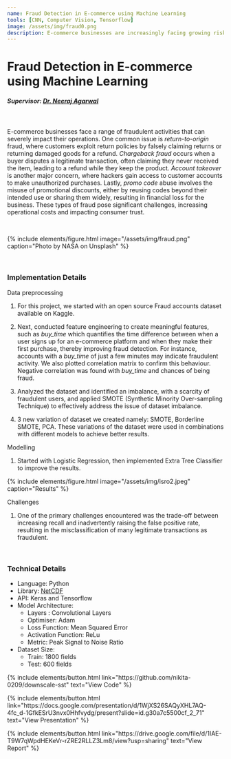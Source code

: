 ```yaml
---
name: Fraud Detection in E-commerce using Machine Learning
tools: [CNN, Computer Vision, Tensorflow]
image: /assets/img/fraud0.png
description: E-commerce businesses are increasingly facing growing risks from various fraudulent activities. These issues not only escalate operational costs but also threaten consumer trust, making it essential for businesses to implement robust fraud prevention measures. I Developed a Machine Learning model to identify fraudulent activities on e-commerce platforms, enabling timely intervention against fraudulent users.
---
```


# Fraud Detection in E-commerce using Machine Learning
##### Supervisor: <a href = "https://scholar.google.com/citations?user=NMTJ718AAAAJ&hl=en"> Dr. Neeraj Agarwal</a>

<br>

E-commerce businesses face a range of fraudulent activities that can severely impact their operations. One common issue is *return-to-origin* fraud, where customers exploit return policies by falsely claiming returns or returning damaged goods for a refund. *Chargeback fraud* occurs when a buyer disputes a legitimate transaction, often claiming they never received the item, leading to a refund while they keep the product. *Account takeover* is another major concern, where hackers gain access to customer accounts to make unauthorized purchases. Lastly, *promo code* abuse involves the misuse of promotional discounts, either by reusing codes beyond their intended use or sharing them widely, resulting in financial loss for the business. These types of fraud pose significant challenges, increasing operational costs and impacting consumer trust.

<br>

{% include elements/figure.html image="/assets/img/fraud.png" caption="Photo by NASA on Unsplash" %}

<!-- ![preview](/assets/img/fraud0.png) -->

<br>

### Implementation Details

Data preprocessing

1. For this project, we started with an open source Fraud accounts dataset available on Kaggle.

2. Next, conducted feature engineering to create meaningful features, such as *buy_time* which quantifies the time difference between when a user signs up for an e-commerce platform and when they make their first purchase, thereby improving fraud detection. For instance, accounts with a *buy_time* of just a few minutes may indicate fraudulent activity. We also plotted correlation matrix to confirm this behaviour. Negative correlation was found with *buy_time* and chances of being fraud.

3. Analyzed the dataset and identified an imbalance, with a scarcity of fraudulent users, and applied SMOTE (Synthetic Minority Over-sampling Technique) to effectively address the issue of dataset imbalance.

4. 3 new variation of dataset we created namely: SMOTE, Borderline SMOTE, PCA. These variations of the dataset were used in combinations with different   models to achieve better results.

Modelling
 1. Started with Logistic Regression, then implemented Extra Tree Classifier to improve the results. 

{% include elements/figure.html image="/assets/img/isro2.jpeg" caption="Results" %}

<!-- ![preview](/assets/img/isro2.jpeg) -->

Challenges 
1. One of the primary challenges encountered was the trade-off between increasing recall and inadvertently raising the false positive rate, resulting in the misclassification of many legitimate transactions as fraudulent.

<br>

### Technical Details
<ul>
<li>Language: Python</li>
<li>Library: <a href="https://www.unidata.ucar.edu/software/netcdf/"> NetCDF</a></li>
<li>API: Keras and Tensorflow</li>
<li>Model Architecture:
<ul><li>Layers : Convolutional Layers</li>
<li>Optimiser: Adam</li>
<li>Loss Function: Mean Squared Error</li>
<li> Activation Function: ReLu </li>
<li>Metric: Peak Signal to Noise Ratio </li> </ul> </li>
<li>Dataset Size:
<ul><li>Train: 1800 fields </li>
<li>Test: 600 fields </li> </ul></li>
</ul>

<p class="text-center">
{% include elements/button.html link="https://github.com/nikita-0209/downscale-sst" text="View Code" %}      
</p>
<p class="text-center">
{% include elements/button.html link="https://docs.google.com/presentation/d/1WjXS26SAQyXHL7AQ-4fc_d-1GfkESrU3nvx0Hhfvydg/present?slide=id.g30a7c5500cf_2_71" text="View Presentation" %}      
</p>
<p class="text-center">
{% include elements/button.html link="https://drive.google.com/file/d/1IAE-T9W7qWpdHEKeVr-rZRE2RLLZ3Lm8/view?usp=sharing" text="View Report" %}
</p>
